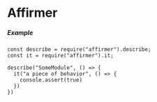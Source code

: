 # Affirmer

##### Example

```
const describe = require("affirmer").describe;
const it = require("affirmer").it;

describe("SomeModule", () => {
  it("a piece of behavior", () => {
    console.assert(true)
  })
})
```